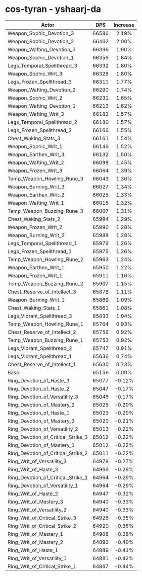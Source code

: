 # cos-tyran - yshaarj-da
| Actor | DPS | Increase |
|---|:---:|:---:|
|Weapon_Sophic_Devotion_3|66586|2.19%|
|Weapon_Sophic_Devotion_2|66462|2.00%|
|Weapon_Wafting_Devotion_3|66396|1.90%|
|Weapon_Sophic_Devotion_1|66356|1.84%|
|Legs_Temporal_Spellthread_3|66332|1.80%|
|Weapon_Sophic_Writ_3|66328|1.80%|
|Legs_Frozen_Spellthread_3|66311|1.77%|
|Weapon_Wafting_Devotion_2|66290|1.74%|
|Weapon_Sophic_Writ_2|66231|1.65%|
|Weapon_Wafting_Devotion_1|66213|1.62%|
|Weapon_Wafting_Writ_3|66182|1.57%|
|Legs_Temporal_Spellthread_2|66180|1.57%|
|Legs_Frozen_Spellthread_2|66166|1.55%|
|Chest_Waking_Stats_3|66161|1.54%|
|Weapon_Sophic_Writ_1|66146|1.52%|
|Weapon_Earthen_Writ_3|66132|1.50%|
|Weapon_Wafting_Writ_2|66098|1.45%|
|Weapon_Frozen_Writ_3|66064|1.39%|
|Temp_Weapon_Howling_Rune_3|66043|1.36%|
|Weapon_Burning_Writ_3|66027|1.34%|
|Weapon_Earthen_Writ_2|66025|1.33%|
|Weapon_Wafting_Writ_1|66015|1.32%|
|Temp_Weapon_Buzzing_Rune_3|66007|1.31%|
|Chest_Waking_Stats_2|65994|1.29%|
|Weapon_Frozen_Writ_2|65990|1.28%|
|Weapon_Burning_Writ_2|65988|1.28%|
|Legs_Temporal_Spellthread_1|65976|1.26%|
|Legs_Frozen_Spellthread_1|65975|1.26%|
|Temp_Weapon_Howling_Rune_2|65963|1.24%|
|Weapon_Earthen_Writ_1|65950|1.22%|
|Weapon_Frozen_Writ_1|65911|1.16%|
|Temp_Weapon_Buzzing_Rune_2|65907|1.15%|
|Chest_Reserve_of_Intellect_3|65878|1.11%|
|Weapon_Burning_Writ_1|65869|1.09%|
|Chest_Waking_Stats_1|65861|1.08%|
|Legs_Vibrant_Spellthread_3|65833|1.04%|
|Temp_Weapon_Howling_Rune_1|65764|0.93%|
|Chest_Reserve_of_Intellect_2|65756|0.92%|
|Temp_Weapon_Buzzing_Rune_1|65753|0.92%|
|Legs_Vibrant_Spellthread_2|65747|0.91%|
|Legs_Vibrant_Spellthread_1|65636|0.74%|
|Chest_Reserve_of_Intellect_1|65630|0.73%|
|Base|65156|0.00%|
|Ring_Devotion_of_Haste_3|65077|-0.12%|
|Ring_Devotion_of_Haste_2|65047|-0.17%|
|Ring_Devotion_of_Versatility_3|65046|-0.17%|
|Ring_Devotion_of_Mastery_2|65025|-0.20%|
|Ring_Devotion_of_Haste_1|65023|-0.20%|
|Ring_Devotion_of_Mastery_3|65020|-0.21%|
|Ring_Devotion_of_Versatility_2|65013|-0.22%|
|Ring_Devotion_of_Critical_Strike_3|65012|-0.22%|
|Ring_Devotion_of_Mastery_1|65012|-0.22%|
|Ring_Devotion_of_Critical_Strike_2|65011|-0.22%|
|Ring_Writ_of_Versatility_3|64979|-0.27%|
|Ring_Writ_of_Haste_3|64969|-0.29%|
|Ring_Devotion_of_Critical_Strike_1|64964|-0.29%|
|Ring_Devotion_of_Versatility_1|64964|-0.29%|
|Ring_Writ_of_Haste_2|64947|-0.32%|
|Ring_Writ_of_Mastery_3|64940|-0.33%|
|Ring_Writ_of_Versatility_2|64940|-0.33%|
|Ring_Writ_of_Critical_Strike_3|64926|-0.35%|
|Ring_Writ_of_Critical_Strike_2|64920|-0.36%|
|Ring_Writ_of_Mastery_1|64908|-0.38%|
|Ring_Writ_of_Mastery_2|64893|-0.40%|
|Ring_Writ_of_Haste_1|64889|-0.41%|
|Ring_Writ_of_Versatility_1|64881|-0.42%|
|Ring_Writ_of_Critical_Strike_1|64867|-0.44%|

